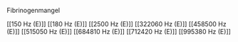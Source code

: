 Fibrinogenmangel

[[150 Hz (E)]]
[[180 Hz (E)]]
[[2500 Hz (E)]]
[[322060 Hz (E)]]
[[458500 Hz (E)]]
[[515050 Hz (E)]]
[[684810 Hz (E)]]
[[712420 Hz (E)]]
[[995380 Hz (E)]]